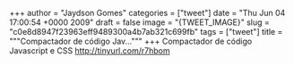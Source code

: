 
+++
author = "Jaydson Gomes"
categories = ["tweet"]
date = "Thu Jun 04 17:00:54 +0000 2009"
draft = false
image = "{TWEET_IMAGE}"
slug = "c0e8d8947f23963eff9489300a4b7ab321c699fb"
tags = ["tweet"]
title = """Compactador de código Jav..."""
+++
Compactador de código Javascript e CSS  http://tinyurl.com/r7hbom
